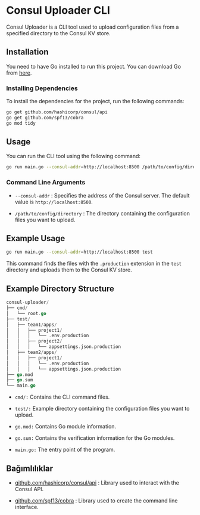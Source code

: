 # Consul Uploader CLI

Consul Uploader is a CLI tool used to upload configuration files from a specified directory to the Consul KV store.

## Installation

You need to have Go installed to run this project. You can download Go from [here](https://golang.org/dl/).

### Installing Dependencies

To install the dependencies for the project, run the following commands:

```sh
go get github.com/hashicorp/consul/api
go get github.com/spf13/cobra
go mod tidy
```

## Usage

You can run the CLI tool using the following command:

```sh
go run main.go --consul-addr=http://localhost:8500 /path/to/config/directory
```

### Command Line Arguments

* `--consul-addr`  : Specifies the address of the Consul server. The default value is `http://localhost:8500`.

* `/path/to/config/directory` : The directory containing the configuration files you want to upload.

## Example Usage

```sh
go run main.go --consul-addr=http://localhost:8500 test
```

This command finds the files with the `.production` extension in the `test` directory and uploads them to the Consul KV store.

## Example Directory Structure

```go
consul-uploader/
├── cmd/
│   └── root.go
├── test/
│   ├── team1/apps/
│   │   ├── project1/
│   │   │   └── .env.production
│   │   ├── project2/
│   │   │   └── appsettings.json.production
│   ├── team2/apps/
│   │   ├── project1/
│   │   │   └── .env.production
│   │   │   └── appsettings.json.production
├── go.mod
├── go.sum
└── main.go
```

* `cmd/:` Contains the CLI command files.

* `test/:` Example directory containing the configuration files you want to upload.

* `go.mod:` Contains Go module information.

* `go.sum:` Contains the verification information for the Go modules.

* `main.go:` The entry point of the program.

## Bağımlılıklar

* [github.com/hashicorp/consul/api](https://github.com/hashicorp/consul/api) : Library used to interact with the Consul API.

* [github.com/spf13/cobra](https://github.com/spf13/cobra) : Library used to create the command line interface.